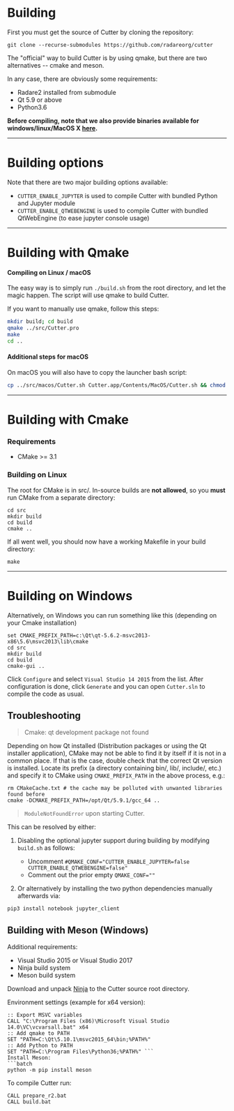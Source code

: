 # Building

First you must get the source of Cutter by cloning the repository:

```
git clone --recurse-submodules https://github.com/radareorg/cutter
```

The "official" way to build Cutter is by using qmake, but there are two alternatives -- cmake and meson.

In any case, there are obviously some requirements:
* Radare2 installed from submodule
* Qt 5.9 or above
* Python3.6

**Before compiling, note that we also provide binaries available for windows/linux/MacOS X [here](https://github.com/radareorg/cutter/releases).**


---


# Building options


Note that there are two major building options available:
* `CUTTER_ENABLE_JUPYTER` is used to compile Cutter with bundled Python and Jupyter module
* `CUTTER_ENABLE_QTWEBENGINE` is used to compile Cutter with bundled QtWebEngine (to ease jupyter console usage)

---

# Building with Qmake

#### Compiling on Linux / macOS

The easy way is to simply run `./build.sh` from the root directory, and let the magic happen. The script will use qmake to build Cutter.

If you want to manually use qmake, follow this steps:
```sh
mkdir build; cd build
qmake ../src/Cutter.pro
make
cd ..
```

#### Additional steps for macOS

On macOS you will also have to copy the launcher bash script:
```sh
cp ../src/macos/Cutter.sh Cutter.app/Contents/MacOS/Cutter.sh && chmod +x Cutter.app/Contents/MacOS/Cutter.sh
```

---

# Building with Cmake

### Requirements
* CMake >= 3.1

### Building on Linux

The root for CMake is in src/. In-source builds are **not allowed**, so you **must** run CMake from a separate directory:
```
cd src
mkdir build
cd build
cmake ..
```

If all went well, you should now have a working Makefile in your build directory:
```
make
```

---

# Building on Windows

Alternatively, on Windows you can run something like this (depending on your Cmake installation)
```batch
set CMAKE_PREFIX_PATH=c:\Qt\qt-5.6.2-msvc2013-x86\5.6\msvc2013\lib\cmake
cd src
mkdir build
cd build
cmake-gui ..
```

Click `Configure` and select `Visual Studio 14 2015` from the list. After configuration is done, click `Generate` and you can open `Cutter.sln` to compile the code as usual.

## Troubleshooting

> Cmake: qt development package not found

Depending on how Qt installed (Distribution packages or using the Qt installer application), CMake may not be able to find it by itself if it is not in a common place. If that is the case, double check that the correct Qt version is installed. Locate its prefix (a directory containing bin/, lib/, include/, etc.) and specify it to CMake using `CMAKE_PREFIX_PATH` in the above process, e.g.:
```
rm CMakeCache.txt # the cache may be polluted with unwanted libraries found before
cmake -DCMAKE_PREFIX_PATH=/opt/Qt/5.9.1/gcc_64 ..
```

> `ModuleNotFoundError` upon starting Cutter.

This can be resolved by either:
1. Disabling the optional jupyter support during building by modifying `build.sh` as follows:

   * Uncomment `#QMAKE_CONF="CUTTER_ENABLE_JUPYTER=false CUTTER_ENABLE_QTWEBENGINE=false"`
   * Comment out the prior empty `QMAKE_CONF=""`

2. Or alternatively by installing the two python dependencies manually afterwards via:
```
pip3 install notebook jupyter_client
```

## Building with Meson (Windows)

Additional requirements:

* Visual Studio 2015 or Visual Studio 2017
* Ninja build system
* Meson build system

Download and unpack [Ninja](https://github.com/ninja-build/ninja/releases) to the Cutter source root directory.

Environment settings (example for x64 version):
```batch
:: Export MSVC variables
CALL "C:\Program Files (x86)\Microsoft Visual Studio 14.0\VC\vcvarsall.bat" x64
:: Add qmake to PATH
SET "PATH=C:\Qt\5.10.1\msvc2015_64\bin;%PATH%"
:: Add Python to PATH
SET "PATH=C:\Program Files\Python36;%PATH%" ``` 
Install Meson:
```batch
python -m pip install meson
```

To compile Cutter run:
```batch
CALL prepare_r2.bat
CALL build.bat
```

